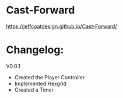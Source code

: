 # Cast-Forward
https://jeffcoatdesign.github.io/Cast-Forward/
# Changelog:
V0.0.1
+ Created the Player Controller
+ Implemented Hexgrid
+ Created a Timer
